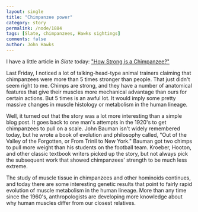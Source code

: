 ```yaml
---
layout: single 
title: "Chimpanzee power" 
category: story
permalink: /node/1884
tags: [Slate, chimpanzees, Hawks sightings] 
comments: false 
author: John Hawks 
---
```


I have a little article in <i>Slate</i> today: <a href="http://www.slate.com/id/2212232/">"How Strong is a Chimpanzee?"</a>

Last Friday, I noticed a lot of talking-head-type animal trainers claiming that chimpanzees were more than 5 times stronger than people. That just didn't seem right to me. Chimps are strong, and they have a number of anatomical features that give their muscles more mechanical advantage than ours for certain actions. But 5 times is an awful lot. It would imply some pretty massive changes in muscle histology or metabolism in the human lineage. 

Well, it turned out that the story was a lot more interesting than a simple blog post. It goes back to one man's attempts in the 1920's to get chimpanzees to pull on a scale. John Bauman isn't widely remembered today, but he wrote a book of evolution and philosophy called, "Out of the Valley of the Forgotten, or From Trinil to New York." Bauman got two chimps to pull more weight than his students on the football team. Kroeber, Hooton, and other classic textbook writers picked up the story, but not always pick the subsequent work that showed chimpanzees' strength to be much less extreme. 

The study of muscle tissue in chimpanzees and other hominoids continues, and today there are some interesting genetic results that point to fairly rapid evolution of muscle metabolism in the human lineage. More than any time since the 1960's, anthropologists are developing more knowledge about why human muscles differ from our closest relatives. 





